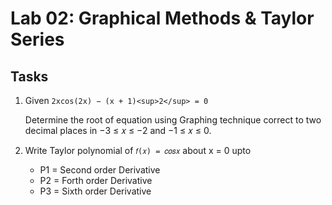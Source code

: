 # Lab 02: Graphical Methods & Taylor Series

## Tasks
1. Given `2xcos(2x) − (x + 1)<sup>2</sup> = 0`

	Determine the root of equation using Graphing technique correct to two decimal places in −3 ≤ 𝑥 ≤ −2 and −1 ≤ 𝑥 ≤ 0.

3. Write Taylor polynomial of `𝑓(𝑥) = 𝑐𝑜𝑠𝑥` about x = 0 upto
	- P1 = Second order Derivative
	- P2 = Forth order Derivative
	- P3 = Sixth order Derivative